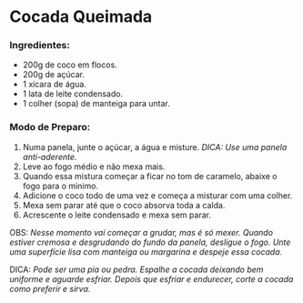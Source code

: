 # Cocada Queimada 

### Ingredientes:
- 200g de coco em flocos.
- 200g de açúcar.
- 1 xícara de água.
- 1 lata de leite condensado.
- 1 colher (sopa) de manteiga para untar.

### Modo de Preparo:
1. Numa panela, junte o açúcar, a água e misture.
  _DICA: Use uma panela anti-aderente._
2. Leve ao fogo médio e não mexa mais.
3. Quando essa mistura começar a ficar no tom de caramelo, abaixe o fogo para o minimo.
4. Adicione o coco todo de uma vez e começa a misturar com uma colher.
5. Mexa sem parar até que o coco absorva toda a calda.
6. Acrescente o leite condensado e mexa sem parar.
  
OBS: _Nesse momento vai começar a grudar, mas é só mexer.
Quando estiver cremosa e desgrudando do fundo da panela, desligue o fogo.
Unte uma superfície lisa com manteiga ou margarina e despeje essa cocada._ 

DICA: _Pode ser uma pia ou pedra.
Espalhe a cocada deixando bem uniforme e aguarde esfriar.
Depois que esfriar e endurecer, corte a cocada como preferir e sirva._
